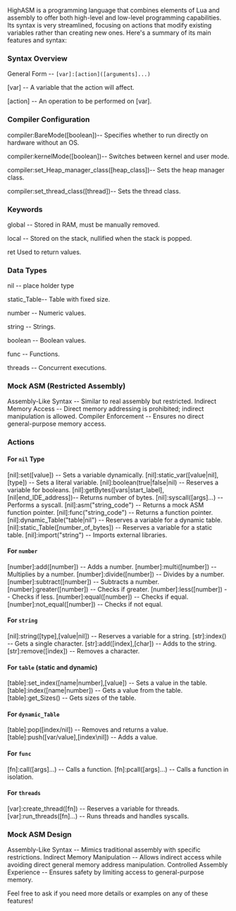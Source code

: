 
HighASM is a programming language that combines elements of Lua and assembly to offer both high-level and low-level programming capabilities. Its syntax is very streamlined, focusing on actions that modify existing variables rather than creating new ones. Here's a summary of its main features and syntax:

### Syntax Overview
 General Form -- `[var]:[action]([arguments]...)`
 
 [var] -- A variable that the action will affect.
 
 [action] -- An operation to be performed on [var].

### Compiler Configuration

 compiler:BareMode([boolean])-- Specifies whether to run directly on hardware without an OS.
 
 compiler:kernelMode([boolean])-- Switches between kernel and user mode.
 
 compiler:set_Heap_manager_class([heap_class])-- Sets the heap manager class.
 
 compiler:set_thread_class([thread])-- Sets the thread class.
 

### Keywords
 global -- Stored in RAM, must be manually removed.
 
 local -- Stored on the stack, nullified when the stack is popped.
 
 ret   Used to return values.
 

### Data Types
nil -- place holder type

 static_Table-- Table with fixed size.
 
 number -- Numeric values.
 
 string -- Strings.
 
 boolean -- Boolean values.
 
 func -- Functions.
 
 threads -- Concurrent executions.
 

### Mock ASM (Restricted Assembly)
  Assembly-Like Syntax -- Similar to real assembly but restricted.
  Indirect Memory Access -- Direct memory addressing is prohibited; indirect manipulation is allowed.
  Compiler Enforcement -- Ensures no direct general-purpose memory access.

### Actions

#### For `nil` Type
 [nil]:set([value]) -- Sets a variable dynamically.
 [nil]:static_var([value|nil],[type]) -- Sets a literal variable.
 [nil]:boolean(true|false|nil) -- Reserves a variable for booleans.
 [nil]:getBytes([vars|start_label],[nil|end_IDE_address])-- Returns number of bytes.
 [nil]:syscall([args]...) -- Performs a syscall.
 [nil]:asm("string_code") -- Returns a mock ASM function pointer.
 [nil]:func("string_code") -- Returns a function pointer.
 [nil]:dynamic_Table("table|nil") -- Reserves a variable for a dynamic table.
 [nil]:static_Table([number_of_bytes]) -- Reserves a variable for a static table.
 [nil]:import("string") -- Imports external libraries.

#### For `number`
 [number]:add([number]) -- Adds a number.
 [number]:multi([number]) -- Multiplies by a number.
 [number]:divide([number]) -- Divides by a number.
 [number]:subtract([number]) -- Subtracts a number.
 [number]:greater([number]) -- Checks if greater.
 [number]:less([number]) -- Checks if less.
 [number]:equal([number]) -- Checks if equal.
 [number]:not_equal([number]) -- Checks if not equal.

#### For `string`
 [nil]:string([type],[value|nil]) -- Reserves a variable for a string.
 [str]:index() -- Gets a single character.
 [str]:add([index],[char]) -- Adds to the string.
 [str]:remove([index]) -- Removes a character.

#### For `table` (static and dynamic)
 [table]:set_index([name|number],[value]) -- Sets a value in the table.
 [table]:index([name|number]) -- Gets a value from the table.
 [table]:get_Sizes() -- Gets sizes of the table.

#### For `dynamic_Table`
 [table]:pop([index/nil]) -- Removes and returns a value.
 [table]:push([var/value],[index\nil]) -- Adds a value.

#### For `func`
 [fn]:call([args]...) -- Calls a function.
 [fn]:pcall([args]...) -- Calls a function in isolation.

#### For `threads`
 [var]:create_thread([fn]) -- Reserves a variable for threads.
 [var]:run_threads([fn]...) -- Runs threads and handles syscalls.

### Mock ASM Design
 Assembly-Like Syntax -- Mimics traditional assembly with specific restrictions.
 Indirect Memory Manipulation -- Allows indirect access while avoiding direct general memory address manipulation.
 Controlled Assembly Experience -- Ensures safety by limiting access to general-purpose memory.

Feel free to ask if you need more details or examples on any of these features!
